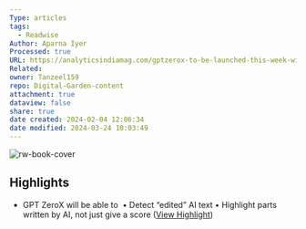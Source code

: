 ```yaml
---
Type: articles
tags:
  - Readwise
Author: Aparna Iyer
Processed: true
URL: https://analyticsindiamag.com/gptzerox-to-be-launched-this-week-will-detect-edited-ai-text/?utm_source=rss&utm_medium=rss&utm_campaign=gptzerox-to-be-launched-this-week-will-detect-edited-ai-text
Related: 
owner: Tanzeel159
repo: Digital-Garden-content
attachment: true
dataview: false
share: true
date created: 2024-02-04 12:06:34
date modified: 2024-03-24 10:03:49
---
```

![rw-book-cover](https://149695847.v2.pressablecdn.com/wp-content/uploads/2023/01/Best-AI-powered-Writing-Assistants-For-2021.jpeg)

## Highlights
- GPT ZeroX will be able to 
  • Detect “edited” AI text
  • Highlight parts written by AI, not just give a score ([View Highlight](https://read.readwise.io/read/01gpzskpn9qjd2abv4vjeqaa2k))
